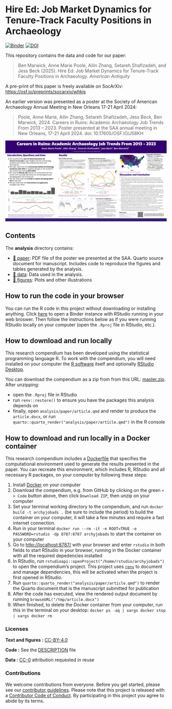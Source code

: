 
<!-- README.md is generated from README.Rmd. Please edit that file -->

# Hire Ed: Job Market Dynamics for Tenure-Track Faculty Positions in Archaeology

[![Binder](https://mybinder.org/badge_logo.svg)](https://mybinder.org/v2/gh/benmarwick/archyjobads/main?urlpath=rstudio)
[![DOI](https://zenodo.org/badge/DOI/10.5281/zenodo.15847809.svg)](https://doi.org/10.5281/zenodo.15847809)

This repository contains the data and code for our paper:

> Ben Marwick, Anne Marie Poole, Ailin Zhang, Setareh Shafizadeh, and
> Jess Beck (2025). Hire Ed: Job Market Dynamics for Tenure-Track
> Faculty Positions in Archaeology. *American Antiquity*

A pre-print of this paper is freely available on SocArXiv:
<https://osf.io/preprints/socarxiv/whkjs>

An earlier version was presented as a poster at the Society of American
Archaeology Annual Meeting in New Orleans 17-21 April 2024:

> Poole, Anne Marie, Ailin Zhang, Setareh Shafizadeh, Jess Beck, Ben
> Marwick, 2024. Careers in Ruins: Academic Archaeology Job Trends From
> 2013 – 2023. Poster presented at the SAA annual meeting in New
> Orleans, 17-21 April 2024. doi: 10.17605/OSF.IO/J58KH

![](README-fig-001.png)

## Contents

The **analysis** directory contains:

- [:file_folder: paper](/analysis/paper): PDF file of the poster we
  presented at the SAA. Quarto source document for manuscript. Includes
  code to reproduce the figures and tables generated by the analysis.
- [:file_folder: data](/analysis/data): Data used in the analysis.
- [:file_folder: figures](/analysis/figures): Plots and other
  illustrations

## How to run the code in your browser

You can run the R code in this project without downloading or installing
anything. Click
[here](https://mybinder.org/v2/gh/benmarwick/archyjobads/main?urlpath=rstudio)
to open a Binder instance with RStudio running in your web broswer. Then
follow the instructions below as if you were running RStudio locally on
your computer (open the `.Rproj` file in RStudio, etc.).

## How to download and run locally

This research compendium has been developed using the statistical
programming language R. To work with the compendium, you will need
installed on your computer the [R
software](https://cloud.r-project.org/) itself and optionally [RStudio
Desktop](https://rstudio.com/products/rstudio/download/).

You can download the compendium as a zip from from this URL:
[master.zip](/archive/master.zip). After unzipping:  
- open the `.Rproj` file in RStudio  
- run `renv::restore()` to ensure you have the packages this analysis
depends on  
- finally, open `analysis/paper/article.qmd` and render to produce the
`article.docx`, or run `quarto::quarto_render("analysis/paper/article.qmd")`
in the R console

## How to download and run locally in a Docker container

This research compendium includes a [Dockerfile](Dockerfile) that
specifies the computational environment used to generate the results
presented in the paper. You can recreate this environment, which
includes R, RStudio and all necessary R packages, on your computer by
following these steps:

1.  Install [Docker](https://www.docker.com/get-started/) on your
    computer
2.  Download the compendium, e.g. from GitHub by clicking on the green
    `< > Code` button above, then click `Download ZIP`, then unzip on
    your computer
3.  Set your terminal working directory to the compendium, and run
    `docker build -t archyjobads .` (be sure to include the period) to
    build the container on your computer, it will take a few minutes and
    require a fast internet connection.
4.  Run in your terminal
    `docker run --rm -it -e ROOT=TRUE -e PASSWORD=rstudio -dp 8787:8787 archyjobads`
    to start the container on your computer
5.  Go to <http://localhost:8787/> with your browser and enter `rstudio`
    in both fields to start RStudio in your browser, running in the
    Docker container with all the required depedencies installed
6.  In RStudio, run
    `rstudioapi::openProject("/home/rstudio/archyjobads")` to open the
    compendium’s project. This project uses
    [`renv`](https://rstudio.github.io/renv/) to document and manage
    dependencies, this will be activated when the project is first
    opened in RStudio.
7.  Run
    `quarto::quarto_render("analysis/paper/article.qmd")`
    to render the Quarto document that is the manuscript submitted for
    publication
8.  After the code has executed, view the rendered output document by
    running `browseURL("/tmp/article.docx")`
9.  When finished, to delete the Docker container from your computer,
    run this in the terminal on your desktop:
    `docker ps -aq | xargs docker stop | xargs docker rm`

### Licenses

**Text and figures :**
[CC-BY-4.0](http://creativecommons.org/licenses/by/4.0/)

**Code :** See the [DESCRIPTION](DESCRIPTION) file

**Data :** [CC-0](http://creativecommons.org/publicdomain/zero/1.0/)
attribution requested in reuse

### Contributions

We welcome contributions from everyone. Before you get started, please
see our [contributor guidelines](CONTRIBUTING.md). Please note that this
project is released with a [Contributor Code of Conduct](CONDUCT.md). By
participating in this project you agree to abide by its terms.
